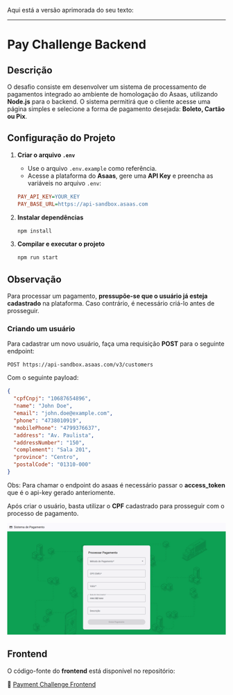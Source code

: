 Aqui está a versão aprimorada do seu texto:  

---

# Pay Challenge Backend  

## Descrição  

O desafio consiste em desenvolver um sistema de processamento de pagamentos integrado ao ambiente de homologação do Asaas, utilizando **Node.js** para o backend. O sistema permitirá que o cliente acesse uma página simples e selecione a forma de pagamento desejada: **Boleto, Cartão ou Pix**.  

## Configuração do Projeto  

1. **Criar o arquivo `.env`**  
   - Use o arquivo `.env.example` como referência.  
   - Acesse a plataforma do **Asaas**, gere uma **API Key** e preencha as variáveis no arquivo `.env`:  

   ```ini
   PAY_API_KEY=YOUR_KEY
   PAY_BASE_URL=https://api-sandbox.asaas.com
   ```

2. **Instalar dependências**  

   ```bash
   npm install
   ```

3. **Compilar e executar o projeto**  

   ```bash
   npm run start
   ```

## Observação  

Para processar um pagamento, **pressupõe-se que o usuário já esteja cadastrado** na plataforma. Caso contrário, é necessário criá-lo antes de prosseguir.  

### Criando um usuário  

Para cadastrar um novo usuário, faça uma requisição **POST** para o seguinte endpoint:  

```http
POST https://api-sandbox.asaas.com/v3/customers
```

Com o seguinte payload:  

```json
{
  "cpfCnpj": "10687654896",
  "name": "John Doe",
  "email": "john.doe@example.com",
  "phone": "4738010919",
  "mobilePhone": "4799376637",
  "address": "Av. Paulista",
  "addressNumber": "150",
  "complement": "Sala 201",
  "province": "Centro",
  "postalCode": "01310-000"
}
```

Obs: Para chamar o endpoint do asaas é necessário passar o **access_token** que é o api-key gerado anteriomente.

Após criar o usuário, basta utilizar o **CPF** cadastrado para prosseguir com o processo de pagamento.  

![Demonstração do Sistema](image.png)  

## Frontend  

O código-fonte do **frontend** está disponível no repositório:  

🔗 [Payment Challenge Frontend](https://github.com/alanrps/payment-challenge-frontend)  
